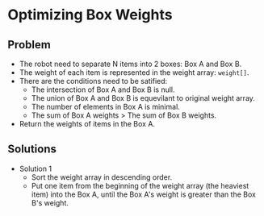 # Optimizing Box Weights

## Problem
- The robot need to separate N items into 2 boxes: Box A and Box B.
- The weight of each item is represented in the weight array: `weight[]`.
- There are the conditions need to be satified:
   - The intersection of Box A and Box B is null.
   - The union of Box A and Box B is equevilant to original weight array.
   - The number of elements in Box A is minimal.
   - The sum of Box A weights > The sum of Box B weights.
- Return the weights of items in the Box A.

## Solutions
- Solution 1
   - Sort the weight array in descending order.
   - Put one item from the beginning of the weight array (the heaviest item) into the Box A, until the Box A's weight is greater than the Box B's weight.
